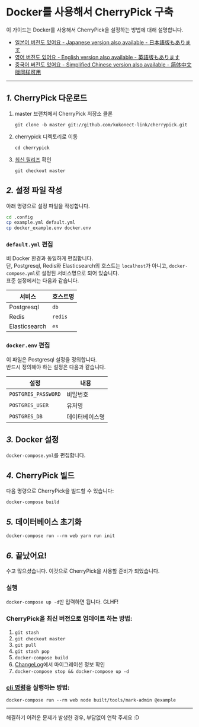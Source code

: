 Docker를 사용해서 CherryPick 구축
================================================================

이 가이드는 Docker를 사용해서 CherryPick을 설정하는 방법에 대해 설명합니다.

- [일본어 버전도 있어요 - Japanese version also available - 日本語版もあります](./docker.ja.md)
- [영어 버전도 있어요 - English version also available - 英語版もあります](./docker.en.md)
- [중국어 버전도 있어요 - Simplified Chinese version also available - 简体中文版同样可用](./docker.zh.md)

----------------------------------------------------------------

*1.* CherryPick 다운로드
----------------------------------------------------------------
1. master 브랜치에서 CherryPick 저장소 클론

	`git clone -b master git://github.com/kokonect-link/cherrypick.git`

2. cherrypick 디렉토리로 이동

	`cd cherrypick`

3. [최신 릴리즈](https://github.com/kokonect-link/cherrypick/releases/latest) 확인

	`git checkout master`

*2.* 설정 파일 작성
----------------------------------------------------------------

아래 명령으로 설정 파일을 작성합니다.

```bash
cd .config
cp example.yml default.yml
cp docker_example.env docker.env
```

### `default.yml` 편집

비 Docker 환경과 동일하게 편집합니다.  
단, Postgresql, Redis와 Elasticsearch의 호스트는 `localhost`가 아니고, `docker-compose.yml`로 설정된 서비스명으로 되어 있습니다.  
표준 설정에서는 다음과 같습니다.

| 서비스          | 호스트명  |
|---------------|---------|
| Postgresql    |`db`     |
| Redis         |`redis`  |
| Elasticsearch |`es`     |

### `docker.env` 편집

이 파일은 Postgresql 설정을 정의합니다.  
반드시 정의해야 하는 설정은 다음과 같습니다.

| 설정                 | 내용          |
|---------------------|--------------|
| `POSTGRES_PASSWORD` | 비밀번호       |
| `POSTGRES_USER`     | 유저명         |
| `POSTGRES_DB`       | 데이터베이스명   |

*3.* Docker 설정
----------------------------------------------------------------
`docker-compose.yml`를 편집합니다.

*4.* CherryPick 빌드
----------------------------------------------------------------
다음 명령으로 CherryPick을 빌드할 수 있습니다:

`docker-compose build`

*5.* 데이터베이스 초기화
----------------------------------------------------------------
``` shell
docker-compose run --rm web yarn run init
```

*6.* 끝났어요!
----------------------------------------------------------------
수고 많으셨습니다. 이것으로 CherryPick을 사용할 준비가 되었습니다.

### 실행
`docker-compose up -d`만 입력하면 됩니다. GLHF!

### CherryPick을 최신 버전으로 업데이트 하는 방법:
1. `git stash`
2. `git checkout master`
3. `git pull`
4. `git stash pop`
5. `docker-compose build`
6. [ChangeLog](../CHANGELOG.md)에서 마이그레이션 정보 확인
7. `docker-compose stop && docker-compose up -d`

### [cli 명령](manage.ko.md)을 실행하는 방법:
`docker-compose run --rm web node built/tools/mark-admin @example`

----------------------------------------------------------------

해결하기 어려운 문제가 발생한 경우, 부담없이 연락 주세요 :D
